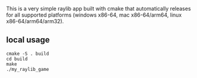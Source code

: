 This is a very simple raylib app built with cmake that automatically releases for all supported platforms (windows x86-64, mac x86-64/arm64, linux x86-64/arm64/arm32).

## local usage

```
cmake -S . build
cd build
make
./my_raylib_game
```